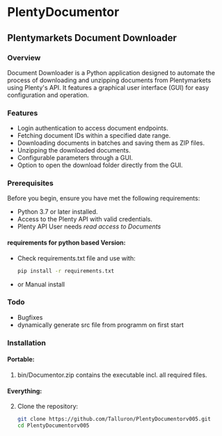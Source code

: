 # PlentyDocumentor
## Plentymarkets Document Downloader


### Overview
Document Downloader is a Python application designed to automate the process of downloading and unzipping documents from Plentymarkets using Plenty's API. 
It features a graphical user interface (GUI) for easy configuration and operation.

### Features
- Login authentication to access document endpoints.
- Fetching document IDs within a specified date range.
- Downloading documents in batches and saving them as ZIP files.
- Unzipping the downloaded documents.
- Configurable parameters through a GUI.
- Option to open the download folder directly from the GUI.

### Prerequisites
Before you begin, ensure you have met the following requirements:
- Python 3.7 or later installed.
- Access to the Plenty API with valid credentials.
- Plenty API User needs *read access to Documents*

#### requirements for python based Version:
- Check requirements.txt file and use with:
  ```bash
  pip install -r requirements.txt
  ```
- or Manual install

### Todo
- Bugfixes
- dynamically generate src file from programm on first start

### Installation

#### Portable:
1. bin/Documentor.zip contains the executable incl. all required files.

#### Everything:
2. Clone the repository:
   ```bash
   git clone https://github.com/Talluron/PlentyDocumentorv005.git
   cd PlentyDocumentorv005
```